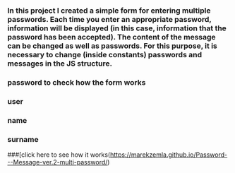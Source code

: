 ### In this project I created a simple form for entering multiple passwords. Each time you enter an appropriate password, information will be displayed (in this case, information that the password has been accepted). The content of the message can be changed as well as passwords. For this purpose, it is necessary to change (inside constants) passwords and messages in the JS structure.

### password to check how the form works

### user
### name
### surname

###[click here to see how it works(https://marekzemla.github.io/Password---Message-ver.2-multi-password/)
